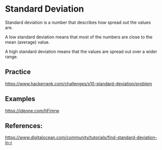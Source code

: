 # Standard Deviation

Standard deviation is a number that describes how spread out the values are.

A low standard deviation means that most of the numbers are close to the mean (average) value.

A high standard deviation means that the values are spread out over a wider range.

## Practice

https://www.hackerrank.com/challenges/s10-standard-deviation/problem

## Examples

https://ideone.com/hFjmrw

## References:

https://www.digitalocean.com/community/tutorials/find-standard-deviation-in-r
